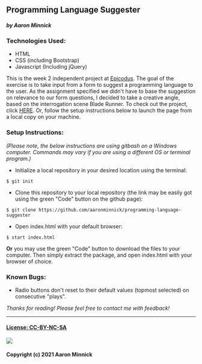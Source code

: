 ## Programming Language Suggester
#### _by Aaron Minnick_
### Technologies Used:
* HTML
* CSS (including Bootstrap)
* Javascript (Including jQuery)

This is the week 2 independent project at [Epicodus](https://www.epicodus.com). The goal of the exercise is to take input from a form to suggest a programming language to the user. As the assignment specified we didn't have to base the suggestion on relevance to our form questions, I decided to take a creative angle, based on the interrogation scene Blade Runner. To check out the project, click [HERE](https://aaronminnick.github.io/programming-language-suggester/). Or, follow the setup instructions below to launch the page from a local copy on your machine.

### Setup Instructions:
_(Please note, the below instructions are using gitbash on a Windows computer. Commands may vary if you are using a different OS or terminal program.)_
* Initialize a local repository in your desired location using the terminal:
```
$ git init
```
* Clone this repository to your local repository (the link may be easily got using the green "Code" button on the github page):
```
$ git clone https://github.com/aaronminnick/programming-language-suggester
```
* Open index.html with your default browser:
```
$ start index.html
```
**Or** you may use the green "Code" button to download the files to your computer. Then simply extract the package, and open index.html with your browser of choice.

### Known Bugs:
* Radio buttons don't reset to their default values (topmost selected) on consecutive "plays".

_Thanks for reading! Please feel free to contact me with feedback!_
***
#### [License: CC-BY-NC-SA](https://creativecommons.org/licenses/by-nc-sa/4.0/legalcode)
![](https://licensebuttons.net/l/by-nc-sa/3.0/88x31.png)
#### Copyright (c) 2021 Aaron Minnick